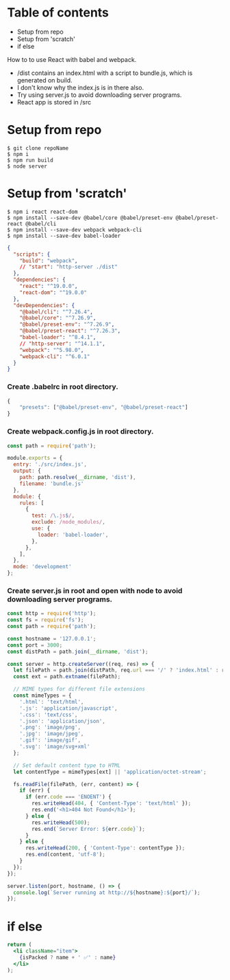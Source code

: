 
# Table of contents
- Setup from repo
- Setup from 'scratch'
- if else

How to to use React with babel and webpack.

- /dist contains an index.html with a script to bundle.js, which is generated on build.
- I don't know why the index.js is in there also.
- Try using server.js to avoid downloading server programs.
- React app is stored in /src

# Setup from repo
``` shell
$ git clone repoName
$ npm i
$ npm run build
$ node server
```

# Setup from 'scratch'
``` shell
$ npm i react react-dom
$ npm install --save-dev @babel/core @babel/preset-env @babel/preset-react @babel/cli
$ npm install --save-dev webpack webpack-cli
$ npm install --save-dev babel-loader
```


``` json
{
  "scripts": {
    "build": "webpack",
    // "start": "http-server ./dist"
  },
  "dependencies": {
    "react": "^19.0.0",
    "react-dom": "^19.0.0"
  },
  "devDependencies": {
    "@babel/cli": "^7.26.4",
    "@babel/core": "^7.26.9",
    "@babel/preset-env": "^7.26.9",
    "@babel/preset-react": "^7.26.3",
    "babel-loader": "^8.4.1",
    // "http-server": "^14.1.1",
    "webpack": "^5.98.0",
    "webpack-cli": "^6.0.1"
  }
}
```

### Create .babelrc in root directory.
``` js
{
    "presets": ["@babel/preset-env", "@babel/preset-react"]
}
```

### Create webpack.config.js in root directory.
``` js 
const path = require('path');

module.exports = {
  entry: './src/index.js',
  output: {
    path: path.resolve(__dirname, 'dist'),
    filename: 'bundle.js'
  },
  module: {
    rules: [
      {
        test: /\.js$/,
        exclude: /node_modules/,
        use: {
          loader: 'babel-loader',
        },
      },
    ],
  },
  mode: 'development'
};
```

### Create server.js in root and open with node to avoid downloading server programs.
``` js
const http = require('http');
const fs = require('fs');
const path = require('path');

const hostname = '127.0.0.1';
const port = 3000;
const distPath = path.join(__dirname, 'dist');

const server = http.createServer((req, res) => {
  let filePath = path.join(distPath, req.url === '/' ? 'index.html' : req.url);
  const ext = path.extname(filePath);

  // MIME types for different file extensions
  const mimeTypes = {
    '.html': 'text/html',
    '.js': 'application/javascript',
    '.css': 'text/css',
    '.json': 'application/json',
    '.png': 'image/png',
    '.jpg': 'image/jpeg',
    '.gif': 'image/gif',
    '.svg': 'image/svg+xml'
  };

  // Set default content type to HTML
  let contentType = mimeTypes[ext] || 'application/octet-stream';

  fs.readFile(filePath, (err, content) => {
    if (err) {
      if (err.code === 'ENOENT') {
        res.writeHead(404, { 'Content-Type': 'text/html' });
        res.end('<h1>404 Not Found</h1>');
      } else {
        res.writeHead(500);
        res.end(`Server Error: ${err.code}`);
      }
    } else {
      res.writeHead(200, { 'Content-Type': contentType });
      res.end(content, 'utf-8');
    }
  });
});

server.listen(port, hostname, () => {
  console.log(`Server running at http://${hostname}:${port}/`);
});

```
# if else

``` jsx
return (
  <li className="item">
    {isPacked ? name + ' ✅' : name}
  </li>
);
```